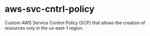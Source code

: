 # aws-svc-cntrl-policy
Custom AWS Service Control Policy (SCP) that allows the creation of resources only in the us-east-1 region.
